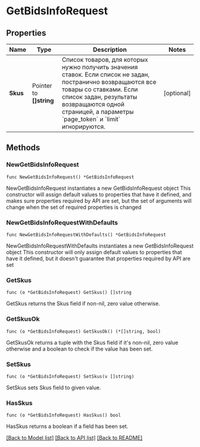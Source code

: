 # GetBidsInfoRequest

## Properties

Name | Type | Description | Notes
------------ | ------------- | ------------- | -------------
**Skus** | Pointer to **[]string** | Список товаров, для которых нужно получить значения ставок.  Если список не задан, постранично возвращаются все товары со ставками.  Если список задан, результаты возвращаются одной страницей, а параметры &#x60;page_token&#x60; и &#x60;limit&#x60; игнорируются.  | [optional] 

## Methods

### NewGetBidsInfoRequest

`func NewGetBidsInfoRequest() *GetBidsInfoRequest`

NewGetBidsInfoRequest instantiates a new GetBidsInfoRequest object
This constructor will assign default values to properties that have it defined,
and makes sure properties required by API are set, but the set of arguments
will change when the set of required properties is changed

### NewGetBidsInfoRequestWithDefaults

`func NewGetBidsInfoRequestWithDefaults() *GetBidsInfoRequest`

NewGetBidsInfoRequestWithDefaults instantiates a new GetBidsInfoRequest object
This constructor will only assign default values to properties that have it defined,
but it doesn't guarantee that properties required by API are set

### GetSkus

`func (o *GetBidsInfoRequest) GetSkus() []string`

GetSkus returns the Skus field if non-nil, zero value otherwise.

### GetSkusOk

`func (o *GetBidsInfoRequest) GetSkusOk() (*[]string, bool)`

GetSkusOk returns a tuple with the Skus field if it's non-nil, zero value otherwise
and a boolean to check if the value has been set.

### SetSkus

`func (o *GetBidsInfoRequest) SetSkus(v []string)`

SetSkus sets Skus field to given value.

### HasSkus

`func (o *GetBidsInfoRequest) HasSkus() bool`

HasSkus returns a boolean if a field has been set.


[[Back to Model list]](../README.md#documentation-for-models) [[Back to API list]](../README.md#documentation-for-api-endpoints) [[Back to README]](../README.md)


